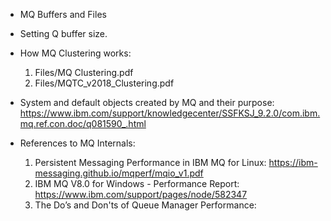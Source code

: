 * MQ Buffers and Files
* Setting Q buffer size.
* How MQ Clustering works: 
  1. Files/MQ Clustering.pdf
  2. Files/MQTC_v2018_Clustering.pdf


* System and default objects created by MQ and their purpose: https://www.ibm.com/support/knowledgecenter/SSFKSJ_9.2.0/com.ibm.mq.ref.con.doc/q081590_.html

* References to MQ Internals:
  1. Persistent Messaging Performance in IBM MQ for Linux: https://ibm-messaging.github.io/mqperf/mqio_v1.pdf
  2. IBM MQ V8.0 for Windows - Performance Report: https://www.ibm.com/support/pages/node/582347
  3. The Do’s and Don'ts of Queue Manager Performance: 
